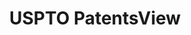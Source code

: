 ---
bigquery: https://console.cloud.google.com/bigquery?p=patents-public-data&d=patentsview&page=dataset
citation: Attribution should be given to PatentsView for use, distribution, or derivative
  works.
code: https://github.com/CSSIP-AIR/PatentsView-Code-Snippets/
contributors: USPTO
cost: None
description: 'PatentsView includes US patent data including raw data (summaries, applications,
  pregrant applications), disambugations of inventors and assignees, and inventor
  gender estimates.  Also foreign priority data, # of figures and sheets, and government
  interest statements.'
documentation: https://patentsview.org/query/builder-faqs
last_edit: 04/12/2022, 23:59:57
location: https://patentsview.org/
maintained_by: USPTO
record_creation_timestamp: 12/2/2020 17:20:46
schema_fields:
- kind
- disamb_inventor_id_20181127
- classification_status
- disamb_assignee_id_20190312
- disamb_assignee_id_20200630
- assignee_id
- country_transformed
- state
- disamb_inventor_id_20170307
- disamb_assignee_id_20191231
- num
- main_group
- publication_number
- ipc_version_indicator
- level_one
- term_disclaimer
- rawinventor_id
- attribution_status
- disclaimer_date
- number
- category_id
- ipc_class
- deceased
- field_title
- country
- county_fips
- rawlocation_id
- disamb_inventor_id_20191008
- abstract
- disamb_inventor_id_20180528
- disamb_assignee_id_20200929
- name_first
- name
- num_claims
- variety
- disamb_assignee_id_20181127
- length
- lapse_of_patent
- name_last
- rule_47
- location_id
- inventor_id
- lname
- level_three
- filename
- date
- designation
- type
- uuid
- longitude
- term_extension
- state_fips
- application_id
- subcategory_id
- subclass_id
- disamb_inventor_id_20190820
- sector_title
- doctype
- patent_id
- group_id
- f371_date
- disamb_inventor_id_20200630
- exemplary
- citation_id
- subclass
- disamb_assignee_id_20191008
- _371_date
- level_two
- term_grant
- gi_statement
- disamb_inventor_id_20170808
- group
- disamb_assignee_id_20190820
- symbol_position
- status
- organization_id
- county
- disamb_inventor_id_20201229
- role
- subgroup
- sequence
- classification_data_source
- latitude
- relkind
- withdrawn
- applicant_type
- contract_award_number
- disamb_inventor_id_20191231
- dependent
- subgroup_id
- id
- section
- rawassignee_id
- f102_date
- fname
- reldocno
- text
- disamb_inventor_id_20171226
- field_id
- organization
- male
- disamb_assignee_id_20200331
- mainclass_id
- classification_level
- city
- latlong
- lawyer_id
- num_figures
- category
- subsection_id
- latin_name
- disamb_inventor_id_20190312
- doc_type
- _102_date
- classification_value
- num_sheets
- disamb_inventor_id_20171003
- male_flag
- rel_id
- disamb_inventor_id_20200331
- series_code
- disamb_inventor_id_20200929
- title
- action_date
- section_id
shortname: patentsview
tags:
- disambiguation
- United States
- gender
terms_of_use: Creative Commons Attribution 4.0 International License.
timeframe: 1963-1999
title: USPTO PatentsView
uuid: cf1780b1-e265-4e49-8d1d-83b9cfe0fd9a
---